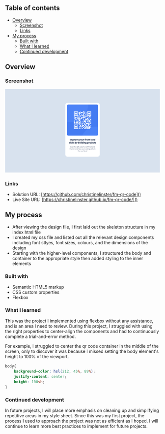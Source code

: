 ## Table of contents

- [Overview](#overview)
  - [Screenshot](#screenshot)
  - [Links](#links)
- [My process](#my-process)
  - [Built with](#built-with)
  - [What I learned](#what-i-learned)
  - [Continued development](#continued-development)

## Overview

### Screenshot

![View Image](./public/images/screenshot.png)

### Links

- Solution URL: [https://github.com/christinelinster/fm-qr-code]()
- Live Site URL: [https://christinelinster.github.io/fm-qr-code/]()

## My process
- After viewing the design file, I first laid out the skeleton structure in my index html file
- I created my css file and listed out all the relevant design components including font stlyes, font sizes, colours, and the dimensions of the design 
- Starting with the higher-level components, I structured the body and container to the appropriate style then added styling to the inner elements 

### Built with

- Semantic HTML5 markup
- CSS custom properties
- Flexbox

### What I learned

This was the project I implemented using flexbox without any assistance, and is an area I need to review. During this project, I struggled with using the right properties to center-align the components and had to continuously complete a trial-and-error method. 

For example, I struggled to center the qr code container in the middle of the screen, only to discover it was because I missed setting the body element's height to 100% of the viewport. 

```css
body{
    background-color: hsl(212, 45%, 89%);
    justify-content: center;
    height: 100vh;
}
```

### Continued development

In future projects, I will place more emphasis on cleaning up and simplifying repetitive areas in my style sheet. Since this was my first project, the process I used to approach the project was not as efficient as I hoped. I will continue to learn more best practices to implement for future projects. 
